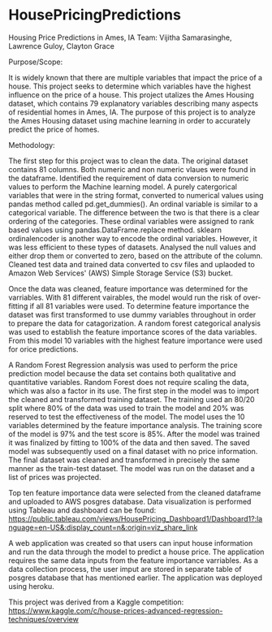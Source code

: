 # HousePricingPredictions

Housing Price Predictions in Ames, IA
Team: Vijitha Samarasinghe, Lawrence Guloy, Clayton Grace

Purpose/Scope:

It is widely known that there are multiple variables that impact the price of a house. This project seeks to determine which variables have the highest influence on the price of a house. This project utalizes the Ames Housing dataset, which contains 79 explanatory variables describing many aspects of residential homes in Ames, IA. The purpose of this project is to analyze the Ames Housing dataset using machine learning in order to accurately predict the price of homes.

Methodology:

The first step for this project was to clean the data. The original dataset contains 81 columns. Both numeric and non numeric vlaues were found in the dataframe. Identified the requirement of data conversion to numeric values to perform the Machine learning model. A purely catergorical variables that were in the string format, converted to numerical values using pandas method called pd.get_dummies().   An ordinal variable is similar to a categorical variable.  The difference between the two is that there is a clear ordering of the categories.  These ordinal variables were assigned to rank based values using pandas.DataFrame.replace method. sklearn ordinalencoder is another way to encode the ordinal variables. However, it was less efficient to these types of datasets.  Analysed the null values and either drop them or converted to zero, based on the attribute of the column. 
Cleaned test data and trained data converted to csv files and uplaoded to Amazon Web Services' (AWS) Simple Storage Service (S3) bucket. 

Once the data was cleaned, feature importance was determined for the varriables. With 81 different vairables, the model would run the risk of over-fitting if all 81 variables were used. To determine feature importance the dataset was first transformed to use dummy variables throughout in order to prepare the data for catagorization. A random forest categorical analysis was used to establish the feature importance scores of the data variables. From this model 10 variables with the highest feature importance were used for orice predictions.

A Random Forest Regression analysis was used to perform the price prediction model because the data set contains both qualitative and quantitative variables. Random Forest does not require scaling the data, which was also a factor in its use. The first step in the model was to import the cleaned and transformed training dataset. The training used an 80/20 split where 80% of the data was used to train the model and 20% was reserved to test the effectiveness of the model. The model uses the 10 variables determined by the feature importance analysis. The training score of the model is 97% and the test score is 85%. After the model was trained it was finalized by fitting to 100% of the data and then saved. The saved model was subsequently used on a final dataset with no price information. The final dataset was cleaned and transformed in precisely the same manner as the train-test dataset. The model was run on the dataset and a list of prices was projected.

Top ten feature importance data were selected from the cleaned dataframe and uploaded to AWS posgres database. Data visualization is performed using Tableau and dashboard can be found: https://public.tableau.com/views/HousePricing_Dashboard1/Dashboard1?:language=en-US&:display_count=n&:origin=viz_share_link 

A web application was created so that users can input house information and run the data through the model to predict a house price. The application requires the same data inputs from the feature importance varriables. As a data collection process, the user imput are stored in separate table of posgres database that has mentioned earlier. The application was deployed using heroku.

This project was derived from a Kaggle competition: https://www.kaggle.com/c/house-prices-advanced-regression-techniques/overview



